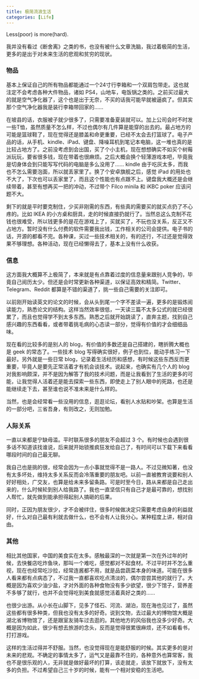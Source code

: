 ```yaml
---
title: 极简流浪生活
categories: [Life]
---
```


Less(poor) is more(hard).

<!-- more -->

我并没有看过《断舍离》之类的书，也没有被什么文章洗脑，我过着极简的生活，更多的是出于对未来生活的悲观和贫穷的现状。

### 物品

基本上保证自己的所有物品都能通过一个24寸行李箱和一个双肩包带走。这也就注定不会考虑各种大件物品，诸如 PS4，山地车，电饭锅之类的。之前买过最大的就是空气净化器了，这个也是出于无奈，不买的话我可能早就被逼疯了。但其实那个空气净化器我是装行李箱带回家的……

在坡县的话，衣服被子就少很多了，只需要准备夏装就可以。加上公司会时不时发一些T恤，虽然质量不怎么样，不过也偶尔有几件算是能穿的出去的。最占地方的可能是篮球鞋了，现在觉得还是膝盖和命更重要，已经不太会去打篮球了。电子产品的话，从手机、kindle、iPad、键盘、降噪耳机到笔记本电脑，这一堆也真的是比较占地方了。之前没考虑到会出国，买了个小主机，现在想想确实不如买个树莓派玩玩，要省很多钱，现在带着也很麻烦。之后大概会换个轻薄游戏本吧，毕竟我是切身体会到只能写写代码的电脑是多么没用了…… kindle 由于吃灰太多，而我也不怎么需要泡面，所以就丢家里了。换了个安卓旗舰之后，感觉 iPad 的用处也不大了，下次也可以丢家里了，而且这个性能也有点跟不上。键盘我大概还是会继续带着，甚至有想再买一把的冲动，不过带个 Filco minila 和 iKBC poker 应该问题不大。

剩下的就是平时要克制住，少买非刚需的东西，有些真的需要买的就买点扔了不心疼的。比如 IKEA 的小方桌和厨具，走的时候直接扔就行了。当然总这么克制不花钱也很难受，所以钱更多的是花在游戏上了，买就买了，不玩也没关系，反正又不占地方。暂时没有什么付费的软件需要我出钱，工作相关的公司会提供。电子书的话，开源的都看不完。各种课，买过一些技术相关的，有的还行，不过还是觉得效果不够理想。各种活动，现在已经懒得去了，基本上没有什么收获。

### 信息

这方面我大概算不上极简了，本来就是有点靠着过度的信息量来跟别人竞争的，毕竟自己阅历太少。但还是会时常更新各种渠道，以保证高效和精简。Twitter、Telegram、Reddit 都算是不错的渠道了，挑一些自己需要的关注即可。

以前刚开始读英文的论文的时候，会从头到尾一个字不差读一遍，更多的是锻炼阅读能力，熟悉论文的结构。这样当然效率很低，一天读三篇不太多公式的就已经很累了，而且也觉得学不到太多东西。熟悉之后就开始跳读了，直奔主题，找到自己感兴趣的东西看看，或者带着挑毛病的心态读一部分，觉得有价值的才会细细品味。

现在看的比较多的是别人的 blog，有价值的多数还是自己搭建的，瞎折腾大概也是 geek 的常态了。一些技术 blog 写得确实很好，例子也到位，能动手练习一下最好。另外就是一些日常 blog，记录着生活经历和感想，有时候这些东西反而更重要，毕竟人是要先正常活着才有机会谈技术。说起来，也确实有几个人的 blog 对我影响颇深，并不是因为解答了我的技术问题，而是让我看到了生活的更多的可能，让我觉得人活着还是能去探索一些东西，即使走上了别人眼中的死路，也还是能继续走下去，甚至谁也说不准未来是什么样的。

当然，也是会经常看一些没用的信息，逛逛论坛，看别人水贴和吵架。也算是生活的一部分吧，三省吾身，有则改之，无则加勉。

### 人际关系

一直以来都是宁缺毋滥。平时联系很多的朋友不会超过 3 个。有时候也会遇到很多话不知道该找谁说，后来就开始锁推疯狂发给自己了，有时间可以下载下来看看哪段时间的自己最无聊。

我自己也是挑的很，经常会因为一点小事就觉得不是一路人。不过见微知著，也没有太多坏处，维持太多关系反而会冷落重要的朋友吧。以前一直被教育说要和别人好好相处，广交友，也算是给未来多留条路。可是时至今日，路从来都是自己走出来的，什么时候轮到别人给我路了。我也一直坚信只有自己才是最可靠的，想找别人帮忙，就先做到能承担得起别人搞砸的后果。

同时，正因为朋友很少，才不会被绊住，很多时候做决定只需要考虑自身的利益就好，什么对自己最有利就去做什么，也不会有人让我分心。某种程度上讲，相对自由。

### 其他

相比其他国家，中国的美食实在太多。感触最深的一次就是第一次在外过年的时候，去快餐店吃炸鱼块，那叫一个难吃，感觉都对不起食材。不过平时并不怎么重视，现在也经常吃沙拉，经常连酱都不用，就是品尝蔬菜本身的味道。可能在很多人看来都有点病态了，不过我一直都喜欢吃点清淡的，偶尔尝尝其他的就行了。大概是因为喜欢少油少盐，才对外面的各种食物没有多少欲望，很少下馆子，营养差不多够了就行，也并不会觉得吃到美食就感觉活着真好之类的……

也很少出游。从小长在山脚下，见多了怪石、河流、湖泊，现在海也见过了，虽然这些都有很多种类，但我也没有太多的好奇。说到文物，去过最大的博物馆大概是湖北省博物馆了，还是跟室友骑车过去逛的。其他地方的风俗我也没多少好奇。大概是因为如此，很少有想去旅游的念头，反而是觉得很累很麻烦，还不如看看书，打打游戏。

这样的生活过得并不舒服。当然，也没觉得现在是能舒服的时候。其实更多的是对未来的悲观。不确定的事情太多了，运气又是最靠不住的，各种意外也算常客，我也不是很乐观的人，无非就是做好最坏的打算，该走就走，该放下就放下，没有太多的负担。不过希望自己三十岁的时候，能有一个相对安稳的生活吧。
